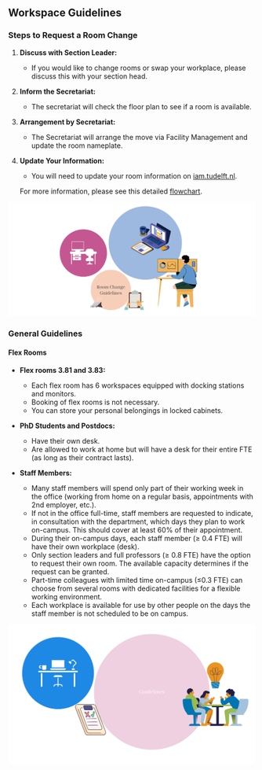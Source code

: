 ## Workspace Guidelines

### Steps to Request a Room Change

1. **Discuss with Section Leader:**
   - If you would like to change rooms or swap your workplace, please discuss this with your section head.

2. **Inform the Secretariat:**
   - The secretariat will check the floor plan to see if a room is available.

3. **Arrangement by Secretariat:**
   - The Secretariat will arrange the move via Facility Management and update the room nameplate.

4. **Update Your Information:**
   - You will need to update your room information on [iam.tudelft.nl](https://www.tudelft.nl/en/e-service).

   For more information, please see this detailed [flowchart](./Appendices/Flowchart%20change%20room%20procedure.pdf).
   
![General ](./Appendices/room-change-guidelines.png)

### General Guidelines

#### Flex Rooms

- **Flex rooms 3.81 and 3.83:**
  - Each flex room has 6 workspaces equipped with docking stations and monitors.
  - Booking of flex rooms is not necessary.
  - You can store your personal belongings in locked cabinets.

- **PhD Students and Postdocs:**
  - Have their own desk.
  - Are allowed to work at home but will have a desk for their entire FTE (as long as their contract lasts).

- **Staff Members:**
  - Many staff members will spend only part of their working week in the office (working from home on a regular basis, appointments with 2nd employer, etc.).
  - If not in the office full-time, staff members are requested to indicate, in consultation with the department, which days they plan to work on-campus. This should cover at least 60% of their appointment.
  - During their on-campus days, each staff member (≥ 0.4 FTE) will have their own workplace (desk).
  - Only section leaders and full professors (≥ 0.8 FTE) have the option to request their own room. The available capacity determines if the request can be granted.
  - Part-time colleagues with limited time on-campus (≤0.3 FTE) can choose from several rooms with dedicated facilities for a flexible working environment.
  - Each workplace is available for use by other people on the days the staff member is not scheduled to be on campus.
 
![General ](../../../figures/general-guidelines.png)

